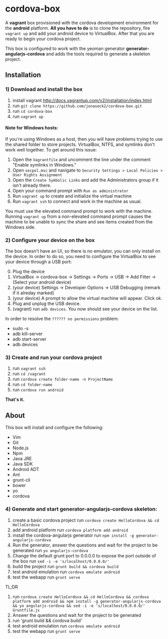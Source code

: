 # cordova-box #

A **vagrant** box provisioned with the cordova development environment for the **android** platform. **All you have to do** is to clone the repository, fire `vagrant up` and add your android device to VirtualBox. After that you are ready to begin your cordova project.

This box is configured to work with the yeoman generator **generator-angularjs-cordova** and adds the tools required to generate a skeleton project.

## Installation ##

### 1) Download and install the box ###

1. install vagrant http://docs.vagrantup.com/v2/installation/index.html
2. run `git clone https://github.com/jonaseck2/cordova-box.git`
3. run `cd cordova-box`
3. run `vagrant up`

#### Note for Windows hosts:

If you're using Windows as a host, then you will have problems trying to use the shared folder to store projects. VirtualBox, NTFS, and symlinks don't work well together. To get around this issue:

1. Open the `Vagrantfile` and uncomment the line under the comment "Enable symlinks in Windows."
2. Open `secpol.msc` and navigate to `Security Settings > Local Policies > User Rights Assignment`
3. Open the `Create Symbolic Links` and add the Administrators group if it isn't already there.
4. Open your command prompt with `Run as administrator` 
5. Run `vagrant up` to create and initialize the virtual machine
6. Run `vagrant ssh` to connect and work in the machine as usual.

You must use the elevated command prompt to work with the machine. Running `vagrant up` from a non-elevated command prompt causes the machine to be unable to sync the share and see items created from the Windows side.

### 2) Configure your device on the box ###

The box doesn't have an UI, so there is no emulator, you can only install on the device. In order to do so, you need to configure the VirtualBox to see your device through a USB port:

0. Plug the device
1. VirtualBox -> cordova-box -> Settings -> Ports -> USB -> Add Filter -> (Select your android device)
2. (your device) Settings -> Developer Options -> USB Debugging (remark if it alreday marked)
3. (your device) A prompt to allow the virtual machine will appear. Click ok.
4. Plug and unplug the USB device.
5. (vagrant) run `adb devices`. You now should see your device on the list. 

In order to resolve the `?????? no permissions` problem:

* sudo -s
* adb kill-server
* adb start-server
* adb devices

### 3) Create and run your cordova project ###

1. run `vagrant ssh`
2. run `cd /vagrant`
3. run `cordova create folder-name -n ProjectName`
4. run `cd folder-name`
5. run `cordova run android`

**That's it.**

## About ##

This box will install and configure the following:

* Vim
* Git
* Node.js
* Npm
* Java JRE
* Java SDK
* Android ADT
* Ant
* grunt-cli
* bower
* yo
* cordova

### 4) Generate and start generator-angularjs-cordova skeleton:
1. create a basic cordova project
run `cordova create HelloCordova && cd HelloCordova`
2. add android platform
run `cordova platform add android`
3. install the cordova-angularjs generator
run `npm install -g generator-angularjs-cordova`
4. Run the generator, answer the questions and wait for the project to be generated
run `yo angularjs-cordova`
5. Change the default grunt port to 0.0.0.0 to expose the port outside of the box
run `sed -i -e 's/localhost/0.0.0.0/'`
6. build the project
run `grunt build && cordova build`
7. test android emulation
run `cordova emulate android`
8. test the webapp
run `grunt serve`

TL;DR 
1. run `cordova create HelloCordova && cd HelloCordova && cordova platform add android && npm install -g generator-angularjs-cordova && yo angularjs-cordova && sed -i -e 's/localhost/0.0.0.0/' Gruntfile.js`
2. Answer the questions and wait for the project to be generated
3. run 'grunt build && cordova build'
4. test android emulation
run `cordova emulate android`
5. test the webapp
run `grunt serve`
